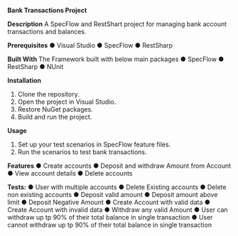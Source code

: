 **Bank Transactions Project**

**Description**
A SpecFlow and RestShart project for managing bank account transactions and balances.

**Prerequisites**
●	Visual Studio
●	SpecFlow
●	RestSharp

**Built With**
The Framework built with below main packages
●	SpecFlow
●	RestSharp
●	NUnit

**Installation**
1.	Clone the repository.
2.	Open the project in Visual Studio.
3.	Restore NuGet packages.
4.	Build and run the project.

**Usage**
1.	Set up your test scenarios in SpecFlow feature files.
2.	Run the scenarios to test bank transactions.

   
**Features**
●	Create accounts
●	Deposit and withdraw Amount from Account
●	View account details
●	Delete accounts

**Tests:**
●	User with multiple accounts
●	Delete Existing accounts
●	Delete non existing accounts
●	Deposit valid amount
●	Deposit amount above limit
●	 Deposit Negative Amount
●	Create Account with valid data
●	Create Account with invalid data
●	 Withdraw any valid Amount
●	User can withdraw up tp 90% of their  total balance in single transaction
●	 User cannot withdraw up tp 90% of their  total balance in single transaction






